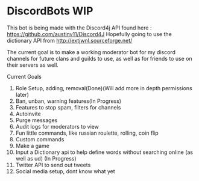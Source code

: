 # DiscordBots WIP

This bot is being made with the Discord4j API found here : https://github.com/austinv11/Discord4J
Hopefully going to use the dictionary API from http://extjwnl.sourceforge.net/

The current goal is to make a working moderator bot for my discord channels for future clans and guilds to use, as well as for friends to 
use on their servers as well.

Current Goals
1. Role Setup, adding, removal(Done)(Will add more in depth permissions later)
2. Ban, unban, warning features(In Progress)
3. Features to stop spam, filters for channels 
4. Autoinvite
5. Purge messages
6. Audit logs for moderators to view
7. Fun little commands, like russian roulette, rolling, coin flip
8. Custom commands
9. Make a game
10. Input a Dictionary api to help define words without searching online (as well as ud)  (In Progress)
11. Twitter API to send out tweets
12. Social media setup, dont know what yet
